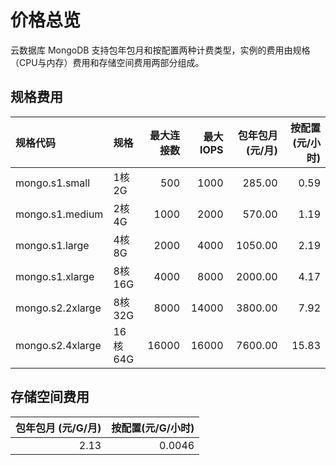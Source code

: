 # 价格总览

 云数据库 MongoDB 支持包年包月和按配置两种计费类型，实例的费用由规格（CPU与内存）费用和存储空间费用两部分组成。
 
 ## 规格费用
 
|规格代码	| 规格	| 最大连接数	| 最大IOPS	 |包年包月(元/月) |	按配置(元/小时) |
|:---|:--- |---: |---: |---: |---: |
|mongo.s1.small	| 1核2G	| 500	| 1000	| 285.00	| 0.59 |
|mongo.s1.medium	| 2核4G	| 1000	| 2000	| 570.00	| 1.19 |
|mongo.s1.large	| 4核8G	| 2000	| 4000	| 1050.00	| 2.19 |
|mongo.s1.xlarge	| 8核16G	| 4000	| 8000	| 2000.00	| 4.17 |
|mongo.s2.2xlarge	| 8核32G	| 8000	| 14000	| 3800.00	| 7.92 |
|mongo.s2.4xlarge	| 16核64G	| 16000	| 16000	| 7600.00	| 15.83|

 ## 存储空间费用
 
| 包年包月 (元/G/月) | 按配置(元/G/小时) |
|---:|---:|
|2.13 | 0.0046 |
